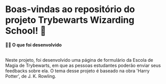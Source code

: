 # Boas-vindas ao repositório do projeto Trybewarts Wizarding School! 🧙

<summary><strong>🧑‍💻 O que foi desenvolvido</strong></summary><br />

Neste projeto, foi desenvolvido uma página de formulário da Escola de Magia de Trybewarts, em que as pessoas estudantes poderão enviar seus feedbacks sobre ela. O tema desse projeto é baseado na obra 'Harry Potter', de J. K. Rowling.
